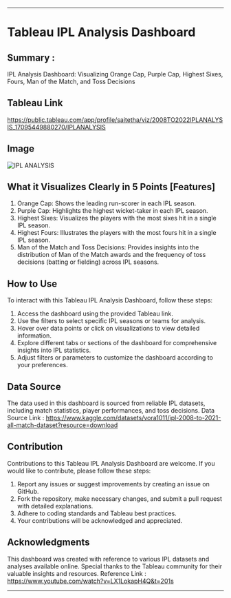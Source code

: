 
---

# Tableau IPL Analysis Dashboard

## Summary : 
IPL Analysis Dashboard: Visualizing Orange Cap, Purple Cap, Highest Sixes, Fours, Man of the Match, and Toss Decisions

## Tableau Link
https://public.tableau.com/app/profile/saitetha/viz/2008TO2022IPLANALYSIS_17095449880270/IPLANALYSIS

## Image
![IPL ANALYSIS](https://github.com/Saitetha/IPL-ANALYSIS-2022/assets/149963307/bb784311-c156-4536-95ed-e2b86e2d79c3)

## What it Visualizes Clearly in 5 Points [Features]
1. Orange Cap: Shows the leading run-scorer in each IPL season.
2. Purple Cap: Highlights the highest wicket-taker in each IPL season.
3. Highest Sixes: Visualizes the players with the most sixes hit in a single IPL season.
4. Highest Fours: Illustrates the players with the most fours hit in a single IPL season.
5. Man of the Match and Toss Decisions: Provides insights into the distribution of Man of the Match awards and the frequency of toss decisions (batting or fielding) across IPL seasons.

## How to Use
To interact with this Tableau IPL Analysis Dashboard, follow these steps:
1. Access the dashboard using the provided Tableau link.
2. Use the filters to select specific IPL seasons or teams for analysis.
3. Hover over data points or click on visualizations to view detailed information.
4. Explore different tabs or sections of the dashboard for comprehensive insights into IPL statistics.
5. Adjust filters or parameters to customize the dashboard according to your preferences.

## Data Source
The data used in this dashboard is sourced from reliable IPL datasets, including match statistics, player performances, and toss decisions. 
Data Source Link : https://www.kaggle.com/datasets/vora1011/ipl-2008-to-2021-all-match-dataset?resource=download 

## Contribution
Contributions to this Tableau IPL Analysis Dashboard are welcome. If you would like to contribute, please follow these steps:
1. Report any issues or suggest improvements by creating an issue on GitHub.
2. Fork the repository, make necessary changes, and submit a pull request with detailed explanations.
3. Adhere to coding standards and Tableau best practices.
4. Your contributions will be acknowledged and appreciated.

## Acknowledgments
This dashboard was created with reference to various IPL datasets and analyses available online. 
Special thanks to the Tableau community for their valuable insights and resources.
Reference Link : https://www.youtube.com/watch?v=LX1LokapH4Q&t=201s

---
